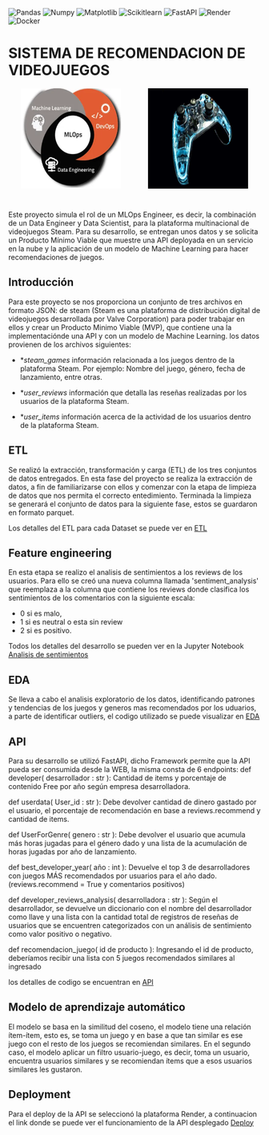 ![Pandas](https://img.shields.io/badge/-Pandas-333333?style=flat&logo=pandas)
![Numpy](https://img.shields.io/badge/-Numpy-333333?style=flat&logo=numpy)
![Matplotlib](https://img.shields.io/badge/-Matplotlib-333333?style=flat&logo=matplotlib)
![Scikitlearn](https://img.shields.io/badge/-Scikitlearn-333333?style=flat&logo=scikitlearn)
![FastAPI](https://img.shields.io/badge/-FastAPI-333333?style=flat&logo=fastapi)
![Render](https://img.shields.io/badge/-Render-333333?style=flat&logo=render)
![Docker](https://img.shields.io/badge/-Docker-333333?style=flat&logo=docker)

 # SISTEMA DE RECOMENDACION DE VIDEOJUEGOS
<div align = "center" class="text-center" style="margin-bottom: 40px;">
  <img src="imagenes/machine_learning.png" width="200" height="200" style="margin-right: 50px;">
  <img src="imagenes/videojuegos-machine.jpg" width="200" height="200">
</div>



 
Este proyecto simula el rol de un MLOps Engineer, es decir, la combinación de un Data Engineer y Data Scientist, para la plataforma multinacional de videojuegos Steam. Para su desarrollo, se entregan unos datos y se solicita un Producto Mínimo Viable que muestre una API deployada en un servicio en la nube y la aplicación de un modelo de Machine Learning para hacer recomendaciones de juegos.

## Introducción

Para este proyecto se nos proporciona un conjunto de tres archivos en formato JSON: de steam (Steam es una plataforma de distribución digital de videojuegos desarrollada por Valve Corporation) para poder trabajar en ellos y crear un Producto Minimo Viable (MVP), que contiene una la implementaciónde una API  y con un modelo de Machine Learning. los datos provienen de los archivos siguientes: 

  
*  **steam_games* información  relacionada a los juegos dentro de la plataforma Steam. Por ejemplo: Nombre del juego, género, fecha de lanzamiento, entre otras. 

  
* **user_reviews* información que detalla las reseñas realizadas por los usuarios de la plataforma Steam. 

  
* **user_items* información acerca de la actividad de los usuarios dentro de la plataforma Steam.

## ETL
Se realizó la extracción, transformación y carga (ETL) de los tres conjuntos de datos entregados.
En esta fase del proyecto se realiza la extracción de datos, a fin de familiarizarse con ellos y comenzar con la etapa de limpieza de datos que nos permita el correcto entedimiento. Terminada la limpieza se generará el conjunto de datos para la siguiente fase, estos se guardaron en formato parquet. 


Los detalles del ETL para cada Dataset se puede ver en [ETL](https://github.com/NestorSaenz/PI_1_ML_OPS/tree/main/ETL)
  
## Feature engineering
En esta etapa se realizo el analisis de sentimientos a los reviews de los usuarios. Para ello se creó una nueva columna llamada 'sentiment_analysis' que reemplaza a la columna que contiene los reviews donde clasifica los sentimientos de los comentarios con la siguiente escala:

* 0 si es malo,
* 1 si es neutral o esta sin review
* 2 si es positivo.

Todos los detalles del desarrollo se pueden ver en la Jupyter Notebook [Analisis de sentimientos](./ETL/users_review.ipynb)

## EDA
Se lleva a cabo el analisis exploratorio de los datos, identificando patrones y tendencias de los juegos y generos mas recomendados por los uduarios, a parte de identificar outliers, el codigo utilizado se puede visualizar en [EDA](https://github.com/NestorSaenz/PI_1_ML_OPS/tree/main/EDA)

## API
Para su desarrollo se utilizó FastAPI, dicho Framework permite que la API pueda ser consumida desde la WEB, la misma consta de 6 endpoints:
def developer( desarrollador : str ): Cantidad de items y porcentaje de contenido Free por año según empresa desarrolladora.

def userdata( User_id : str ): Debe devolver cantidad de dinero gastado por el usuario, el porcentaje de recomendación en base a reviews.recommend y cantidad de items.

def UserForGenre( genero : str ): Debe devolver el usuario que acumula más horas jugadas para el género dado y una lista de la acumulación de horas jugadas por año de lanzamiento.

def best_developer_year( año : int ): Devuelve el top 3 de desarrolladores con juegos MÁS recomendados por usuarios para el año dado. (reviews.recommend = True y comentarios positivos)

def developer_reviews_analysis( desarrolladora : str ): Según el desarrollador, se devuelve un diccionario con el nombre del desarrollador como llave y una lista con la cantidad total de registros de reseñas de usuarios que se encuentren categorizados con un análisis de sentimiento como valor positivo o negativo.

def recomendacion_juego( id de producto ): Ingresando el id de producto, deberíamos recibir una lista con 5 juegos recomendados similares al ingresado



los detalles de codigo se encuentran en [API](https://github.com/NestorSaenz/PI_1_ML_OPS/tree/main/main.py)

## Modelo de aprendizaje automático
El modelo se basa en la similitud del coseno, el modelo tiene una relación ítem-ítem, esto es, se toma un juego y en base a que tan similar es ese juego con el resto de los juegos se recomiendan similares. En el segundo caso, el modelo aplicar un filtro usuario-juego, es decir, toma un usuario, encuentra usuarios similares y se recomiendan ítems que a esos usuarios similares les gustaron. 

## Deployment
Para el deploy de la API se seleccionó la plataforma Render, a continuacion el link donde se puede ver el funcionamiento de la API desplegado
[Deploy](https://deploy-steam-games-nkr8.onrender.com/docs)

 
